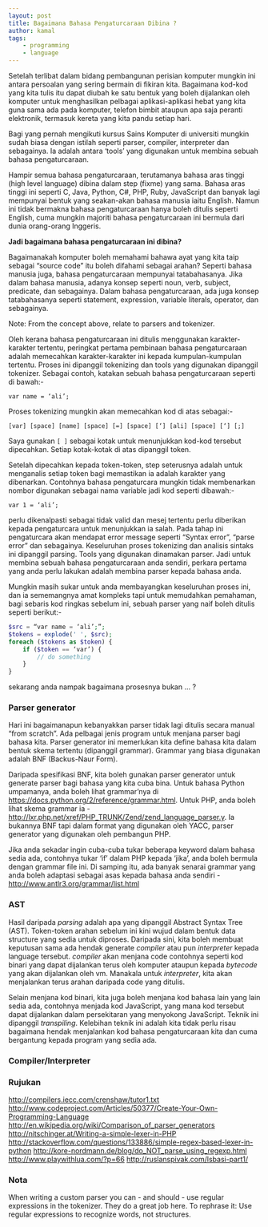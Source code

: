 ```yaml
---
layout: post
title: Bagaimana Bahasa Pengaturcaraan Dibina ?
author: kamal
tags:
    - programming
    - language
---
```


Setelah terlibat dalam bidang pembangunan perisian komputer mungkin ini antara persoalan yang sering bermain di fikiran kita. Bagaimana kod-kod yang kita tulis itu dapat diubah ke satu bentuk yang boleh dijalankan oleh komputer untuk menghasilkan pelbagai aplikasi-aplikasi hebat yang kita guna sama ada pada komputer, telefon bimbit ataupun apa saja peranti elektronik, termasuk kereta yang kita pandu setiap hari.

Bagi yang pernah mengikuti kursus Sains Komputer di universiti mungkin sudah biasa dengan istilah seperti parser, compiler, interpreter dan sebagainya. Ia adalah antara ‘tools’ yang digunakan untuk membina sebuah bahasa pengaturcaraan.

Hampir semua bahasa pengaturcaraan, terutamanya bahasa aras tinggi (high level language) dibina dalam step (fixme) yang sama. Bahasa aras tinggi ini seperti C, Java, Python, C#, PHP, Ruby, JavaScript dan banyak lagi mempunyai bentuk yang seakan-akan bahasa manusia iaitu English. Namun ini tidak bermakna bahasa pengaturcaraan hanya boleh ditulis seperti English, cuma mungkin majoriti bahasa pengaturcaraan ini bermula dari dunia orang-orang Inggeris.

**Jadi bagaimana bahasa pengaturcaraan ini dibina?**

<!--more-->

Bagaimanakah komputer boleh memahami bahawa ayat yang kita taip sebagai “source code” itu boleh difahami sebagai arahan? Seperti bahasa manusia juga, bahasa pengaturcaraan mempunyai tatabahasanya. Jika dalam bahasa manusia, adanya konsep seperti noun, verb, subject, predicate, dan sebagainya. Dalam bahasa pengaturcaraan, ada juga konsep tatabahasanya seperti statement, expression, variable literals, operator, dan sebagainya.

Note: From the concept above, relate to parsers and tokenizer.

Oleh kerana bahasa pengaturcaraan ini ditulis menggunakan karakter-karakter tertentu, peringkat pertama pembinaan bahasa pengaturcaraan adalah memecahkan karakter-karakter ini kepada kumpulan-kumpulan tertentu. Proses ini dipanggil tokenizing dan tools yang digunakan dipanggil tokenizer. Sebagai contoh, katakan sebuah bahasa pengaturcaraan seperti di bawah:-

```
var name = ‘ali’;
```

Proses tokenizing mungkin akan memecahkan kod di atas sebagai:-

```
[var] [space] [name] [space] [=] [space] [‘] [ali] [space] [‘] [;]
```

Saya gunakan `[ ]` sebagai kotak untuk menunjukkan kod-kod tersebut dipecahkan. Setiap kotak-kotak di atas dipanggil token.

Setelah dipecahkan kepada token-token, step seterusnya adalah untuk menganalis setiap token bagi memastikan ia adalah karakter yang dibenarkan. Contohnya bahasa pengaturcara mungkin tidak membenarkan nombor digunakan sebagai nama variable jadi kod seperti dibawah:-

```
var 1 = ‘ali’;
```

perlu dikenalpasti sebagai tidak valid dan mesej tertentu perlu diberikan kepada pengaturcara untuk menunjukkan ia salah. Pada tahap ini pengaturcara akan mendapat error message seperti “Syntax error”, “parse error” dan sebagainya.
Keseluruhan proses tokenizing dan analisis sintaks ini dipanggil parsing. Tools yang digunakan dinamakan parser. Jadi untuk membina sebuah bahasa pengaturcaraan anda sendiri, perkara pertama yang anda perlu lakukan adalah membina parser kepada bahasa anda.

Mungkin masih sukar untuk anda membayangkan keseluruhan proses ini, dan ia sememangnya amat kompleks tapi untuk memudahkan pemahaman, bagi sebaris kod ringkas sebelum ini, sebuah parser yang naif boleh ditulis seperti berikut:-

```php
$src = “var name = ‘ali’;”;
$tokens = explode(' ', $src);
foreach ($tokens as $token) {
    if ($token == ‘var’) {
        // do something
    }
}
```

sekarang anda nampak bagaimana prosesnya bukan … ?

### Parser generator
Hari ini bagaimanapun kebanyakkan parser tidak lagi ditulis secara manual “from scratch”. Ada pelbagai jenis program untuk menjana parser bagi bahasa kita. Parser generator ini memerlukan kita define bahasa kita dalam bentuk skema tertentu (dipanggil grammar). Grammar yang biasa digunakan adalah BNF (Backus-Naur Form).

Daripada spesifikasi BNF, kita boleh gunakan parser generator untuk generate parser bagi bahasa yang kita cuba bina. Untuk bahasa Python umpamanya, anda boleh lihat grammar’nya di https://docs.python.org/2/reference/grammar.html. Untuk PHP, anda boleh lihat skema grammar ia - http://lxr.php.net/xref/PHP_TRUNK/Zend/zend_language_parser.y. Ia bukannya BNF tapi dalam format yang digunakan oleh YACC, parser generator yang digunakan oleh pembangun PHP.

Jika anda sekadar ingin cuba-cuba tukar beberapa keyword dalam bahasa sedia ada, contohnya tukar ‘if’ dalam PHP kepada ‘jika’, anda boleh bermula dengan grammar file ini. Di samping itu, ada banyak senarai grammar yang anda boleh adaptasi sebagai asas kepada bahasa anda sendiri - http://www.antlr3.org/grammar/list.html

### AST

Hasil daripada *parsing* adalah apa yang dipanggil Abstract Syntax Tree (AST). Token-token arahan sebelum ini kini wujud dalam bentuk data structure yang sedia untuk diproses. Daripada sini, kita boleh membuat keputusan sama ada hendak generate *compiler* atau pun *interpreter* kepada language tersebut. *compiler* akan menjana code contohnya seperti kod binari yang dapat dijalankan terus oleh komputer ataupun kepada *bytecode* yang akan dijalankan oleh vm. Manakala untuk *interpreter*, kita akan menjalankan terus arahan daripada code yang ditulis.

Selain menjana kod binari, kita juga boleh menjana kod bahasa lain yang lain sedia ada, contohnya menjada kod JavaScript, yang mana kod tersebut dapat dijalankan dalam persekitaran yang menyokong JavaScript. Teknik ini dipanggil *transpiling*. Kelebihan teknik ini adalah kita tidak perlu risau bagaimana hendak menjalankan kod bahasa pengaturcaraan kita dan cuma bergantung kepada program yang sedia ada.

### Compiler/Interpreter

### Rujukan

http://compilers.iecc.com/crenshaw/tutor1.txt
http://www.codeproject.com/Articles/50377/Create-Your-Own-Programming-Language
http://en.wikipedia.org/wiki/Comparison_of_parser_generators
http://nitschinger.at/Writing-a-simple-lexer-in-PHP
http://stackoverflow.com/questions/133886/simple-regex-based-lexer-in-python
http://kore-nordmann.de/blog/do_NOT_parse_using_regexp.html
http://www.playwithlua.com/?p=66
http://ruslanspivak.com/lsbasi-part1/

### Nota
When writing a custom parser you can - and should - use regular expressions in the tokenizer. They do a great job here. To rephrase it:
Use regular expressions to recognize words, not structures.
